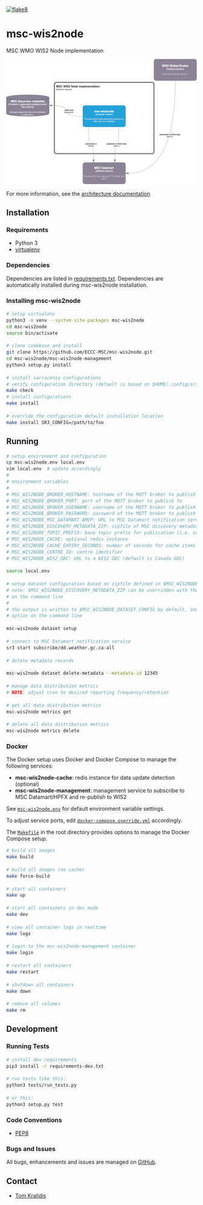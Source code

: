 [![flake8](https://github.com/ECCC-MSC/msc-wis2node/workflows/flake8/badge.svg)](https://github.com/ECCC-MSC/msc-wis2node/actions)

# msc-wis2node

MSC WMO WIS2 Node implementation

<a href="https://github.com/ECCC-MSC/msc-wis2node/blob/main/docs/architecture/c4-container.png"><img alt="MSC WIS2 Node C4 container diagram" src="https://github.com/ECCC-MSC/msc-wis2node/blob/main/docs/architecture/c4-container.png" width="800"/></a>

For more information, see the [architecture documentation](https://github.com/ECCC-MSC/msc-wis2node/blob/main/docs/architecture)

## Installation

### Requirements
- Python 3
- [virtualenv](https://virtualenv.pypa.io)

### Dependencies
Dependencies are listed in [requirements.txt](requirements.txt). Dependencies
are automatically installed during msc-wis2node installation.

### Installing msc-wis2node

```bash
# setup virtualenv
python3 -m venv --system-site-packages msc-wis2node
cd msc-wis2node
source bin/activate

# clone codebase and install
git clone https://github.com/ECCC-MSC/msc-wis2node.git
cd msc-wis2node/msc-wis2node-management
python3 setup.py install

# install sarracenia configurations
# verify configuration directory (default is based on $HOME/.config/sr3)
make check
# install configurations
make install

# override the configuration default installation location
make install SR3_CONFIG=/path/to/foo
```

## Running

```bash
# setup environment and configuration
cp msc-wis2node.env local.env
vim local.env  # update accordingly
#
# environment variables
#
# MSC_WIS2NODE_BROKER_HOSTNAME: hostname of the MQTT broker to publish to
# MSC_WIS2NODE_BROKER_PORT: port of the MQTT broker to publish to
# MSC_WIS2NODE_BROKER_USERNAME: username of the MQTT broker to publish to=admin
# MSC_WIS2NODE_BROKER_PASSWORD: password of the MQTT broker to publish to
# MSC_WIS2NODE_MSC_DATAMART_AMQP: URL to MSC Datamart notification service
# MSC_WIS2NODE_DISCOVERY_METADATA_ZIP: zipfile of MSC discovery metadata (file or URL)
# MSC_WIS2NODE_TOPIC_PREFIX: base topic prefix for publication (i.e. origin/a/wis2/ca-eccc-msc)
# MSC_WIS2NODE_CACHE: optional redis instance
# MSC_WIS2NODE_CACHE_EXPIRY_SECONDS: number of seconds for cache items to expire (default 86400 [1 day])
# MSC_WIS2NODE_CENTRE_ID: centre identifier
# MSC_WIS2NODE_WIS2_GDC: URL to a WIS2 GDC (default is Canada GDC)

source local.env

# setup dataset configuration based on zipfile defined in $MSC_WIS2NODE_DISCOVERY_METADATA_ZIP
# note: $MSC_WIS2NODE_DISCOVERY_METADATA_ZIP can be overridden with the --metadata-zipfile option
# on the command line
#
# the output is written to $MSC_WIS2NODE_DATASET_CONFIG by default, and can be overriden with the --output
# option on the command line

msc-wis2node dataset setup

# connect to MSC Datamart notification service
sr3 start subscribe/dd.weather.gc.ca-all

# delete metadata records

msc-wis2node dataset delete-metadata --metadata-id 12345

# manage data distribution metrics
# NOTE: adjust cron to desired reporting frequency/retention

# get all data distribution metrics
msc-wis2node metrics get

# delete all data distribution metrics
msc-wis2node metrics delete
```

### Docker

The Docker setup uses Docker and Docker Compose to manage the following services:

- **msc-wis2node-cache**: redis instance for data update detection (optional)
- **msc-wis2node-management**: management service to subscribe to MSC Datamart/HPFX and re-publish to WIS2

See [`msc-wis2node.env`](msc-wis2node.env) for default environment variable settings.

To adjust service ports, edit [`docker-compose.override.yml`](docker-compose.override.yml) accordingly.

The [`Makefile`](Makefile) in the root directory provides options to manage the Docker Compose setup.

```bash
# build all images
make build

# build all images (no cache)
make force-build

# start all containers
make up

# start all containers in dev mode
make dev

# view all container logs in realtime
make logs

# login to the msc-wis2node-management container
make login

# restart all containers
make restart

# shutdown all containers
make down

# remove all volumes
make rm
```


## Development

### Running Tests

```bash
# install dev requirements
pip3 install -r requirements-dev.txt

# run tests like this:
python3 tests/run_tests.py

# or this:
python3 setup.py test
```

### Code Conventions

* [PEP8](https://www.python.org/dev/peps/pep-0008)

### Bugs and Issues

All bugs, enhancements and issues are managed on [GitHub](https://github.com/ECCC-MSC/msc-wis2node/issues).

## Contact

* [Tom Kralidis](https://github.com/tomkralidis)

